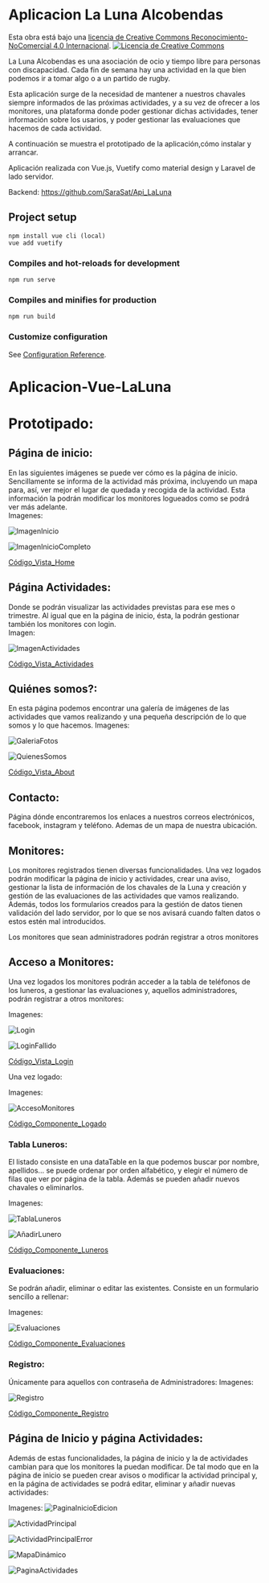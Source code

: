 # Aplicacion La Luna Alcobendas 
Esta obra está bajo una <a rel="license" href="http://creativecommons.org/licenses/by-nc/4.0/">
          licencia de Creative Commons Reconocimiento-NoComercial 4.0 Internacional</a>.
<a rel="license" href="http://creativecommons.org/licenses/by-nc/4.0/">
  <img alt="Licencia de Creative Commons" style="border-width:0" src="https://i.creativecommons.org/l/by-nc/4.0/88x31.png"/>
</a> 

La Luna Alcobendas es una asociación de ocio y tiempo libre para personas con discapacidad. Cada fin de semana hay una actividad en la que bien podemos ir a tomar algo o a un partido de rugby.

Esta aplicación surge de la necesidad de mantener a nuestros chavales siempre informados de las próximas actividades, y a su vez de ofrecer a los monitores, una plataforma donde poder gestionar dichas actividades, tener información sobre los usarios, 
y poder gestionar las evaluaciones que hacemos de cada actividad. 

A continuación se muestra el prototipado de la aplicación,cómo instalar y arrancar. 

Aplicación realizada con Vue.js, Vuetify como material design y Laravel de lado servidor. 

Backend: https://github.com/SaraSat/Api_LaLuna 

## Project setup
```
npm install vue cli (local)
vue add vuetify
```

### Compiles and hot-reloads for development
```
npm run serve
```

### Compiles and minifies for production
```
npm run build
```

### Customize configuration
See [Configuration Reference](https://cli.vuejs.org/config/).
# Aplicacion-Vue-LaLuna


# Prototipado: 

## Página de inicio: 

En las siguientes imágenes se puede ver cómo es la página de inicio. Sencillamente se informa de la actividad más próxima, 
incluyendo un mapa para, así, ver mejor el lugar de quedada y recogida de la actividad.
Esta información la podrán modificar los monitores logueados como se podrá ver más adelante.
<br>
Imagenes: 

![ImagenInicio](https://github.com/SaraSat/Aplicacion-Vue-LaLuna/blob/master/ImagesReadme/inicio1.PNG "PaginaInicio")

![ImagenInicioCompleto](https://github.com/SaraSat/Aplicacion-Vue-LaLuna/blob/master/ImagesReadme/inicioCompleto.PNG "PaginaInicio")

[Código_Vista_Home](https://github.com/SaraSat/Aplicacion-Vue-LaLuna/blob/master/src/views/Home.vue)<br>



## Página Actividades: 
Donde se podrán visualizar las actividades previstas para ese mes o trimestre. Al igual que en la página de inicio, ésta, la podrán gestionar también los monitores con login.
<br>
Imagen: 

![ImagenActividades](https://github.com/SaraSat/Aplicacion-Vue-LaLuna/blob/master/ImagesReadme/actividades.PNG "PaginaActividades")

[Código_Vista_Actividades](https://github.com/SaraSat/Aplicacion-Vue-LaLuna/blob/master/src/views/Actividades.vue)


## Quiénes somos?:

En esta página podemos encontrar una galería de imágenes de las actividades que vamos realizando y una pequeña descripción de lo que somos y lo que hacemos. 
Imagenes: 

![GaleriaFotos](https://github.com/SaraSat/Aplicacion-Vue-LaLuna/blob/master/ImagesReadme/Galeria.PNG "PaginaInicio")

![QuienesSomos](https://github.com/SaraSat/Aplicacion-Vue-LaLuna/blob/master/ImagesReadme/quienesSomos.PNG "PaginaInicio")

[Código_Vista_About](https://github.com/SaraSat/Aplicacion-Vue-LaLuna/blob/master/src/views/About.vue)


## Contacto: 
Página dónde encontraremos los enlaces a nuestros correos electrónicos, facebook, instagram y teléfono. Ademas de un mapa de nuestra ubicación.

## Monitores: 

Los monitores registrados tienen diversas funcionalidades. Una vez logados podrán modificar la página de inicio y actividades, crear una aviso, gestionar la lista de información de los chavales de la Luna y creación y gestión de las evaluaciones de las actividades que vamos realizando. 
Además, todos los formularios creados para la gestión de datos tienen validación del lado servidor, por lo que se nos avisará cuando falten datos o estos estén mal introducidos. 

Los monitores que sean administradores podrán registrar a otros monitores


## Acceso a Monitores: 
Una vez logados los monitores podrán acceder a la tabla de teléfonos de los luneros, a gestionar las evaluaciones y, aquellos administradores, podrán registrar a otros monitores: 

Imagenes: 

![Login](https://github.com/SaraSat/Aplicacion-Vue-LaLuna/blob/master/ImagesReadme/acceso.PNG "Login")

![LoginFallido](https://github.com/SaraSat/Aplicacion-Vue-LaLuna/blob/master/ImagesReadme/emailNoValido.PNG "Login")

[Código_Vista_Login](https://github.com/SaraSat/Aplicacion-Vue-LaLuna/blob/master/src/views/Login.vue)


Una vez logado:

Imagenes: 

![AccesoMonitores](https://github.com/SaraSat/Aplicacion-Vue-LaLuna/blob/master/ImagesReadme/funcionalidades.PNG "PagMonitores")

[Código_Componente_Logado](https://github.com/SaraSat/Aplicacion-Vue-LaLuna/blob/master/src/components/Logado.vue)


### Tabla Luneros: 

El listado consiste en una dataTable en la que podemos buscar por nombre, apellidos... se puede ordenar por orden alfabético, y elegir el número de filas que ver por página de la tabla. 
Además se pueden añadir nuevos chavales o eliminarlos. 

Imagenes: 

![TablaLuneros](https://github.com/SaraSat/Aplicacion-Vue-LaLuna/blob/master/ImagesReadme/tablaChavales.PNG "PaginaLuneros")

![AñadirLunero](https://github.com/SaraSat/Aplicacion-Vue-LaLuna/blob/master/ImagesReadme/quienesSomos.PNG "PáginaLuneros")

[Código_Componente_Luneros](https://github.com/SaraSat/Aplicacion-Vue-LaLuna/blob/master/src/components/Luneros.vue)


### Evaluaciones: 
Se podrán añadir, eliminar o editar las existentes. Consiste en un formulario sencillo a rellenar: 

Imagenes: 

![Evaluaciones](https://github.com/SaraSat/Aplicacion-Vue-LaLuna/blob/master/ImagesReadme/Evaluaciones.PNG "PagEvaluaciones")

[Código_Componente_Evaluaciones](https://github.com/SaraSat/Aplicacion-Vue-LaLuna/blob/master/src/components/Evaluaciones.vue)


### Registro: 
Únicamente para aquellos con contraseña de Administradores: 
Imagenes: 

![Registro](https://github.com/SaraSat/Aplicacion-Vue-LaLuna/blob/master/ImagesReadme/registro.PNG "PagRegistro")

[Código_Componente_Registro](https://github.com/SaraSat/Aplicacion-Vue-LaLuna/blob/master/src/components/Registro.vue)



## Página de Inicio y página Actividades: 
Además de estas funcionalidades, la página de inicio y la de actividades cambian para que los monitores la puedan modificar. 
De tal modo que en la página de inicio se pueden crear avisos o modificar la actividad principal y, en la página de actividades se podrá 
editar, eliminar y añadir nuevas actividades: 

Imagenes: 
![PaginaInicioEdicion](https://github.com/SaraSat/Aplicacion-Vue-LaLuna/blob/master/ImagesReadme/edicioPagInicio.PNG "PaginaInicio")

![ActividadPrincipal](https://github.com/SaraSat/Aplicacion-Vue-LaLuna/blob/master/ImagesReadme/edicionActividadPrincipal.PNG "PáginaInicio")

![ActividadPrincipalError](https://github.com/SaraSat/Aplicacion-Vue-LaLuna/blob/master/ImagesReadme/manejoErroresInicio.PNG "PáginaInicio")

![MapaDinámico](https://github.com/SaraSat/Aplicacion-Vue-LaLuna/blob/master/ImagesReadme/mapaDinámico.PNG "PáginaInicio")

![PaginaActividades](https://github.com/SaraSat/Aplicacion-Vue-LaLuna/blob/master/ImagesReadme/EdicionActividades.PNG "PáginaActividades")




